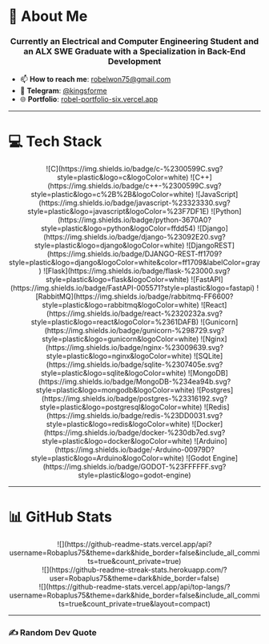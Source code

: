 # 💫 About Me
<h3 align="center">Currently an Electrical and Computer Engineering Student and an ALX SWE Graduate with a Specialization in Back-End Development</h3>

- 📫 **How to reach me**: [robelwon75@gmail.com](mailto:robelwon75@gmail.com)  
- 📱 **Telegram**: [@kingsforme](https://t.me/kingsforme)  
- 🌐 **Portfolio**: [robel-portfolio-six.vercel.app](https://robel-portfolio-six.vercel.app/)  

---

# 💻 Tech Stack
<p align="center">
    ![C](https://img.shields.io/badge/c-%2300599C.svg?style=plastic&logo=c&logoColor=white) 
    ![C++](https://img.shields.io/badge/c++-%2300599C.svg?style=plastic&logo=c%2B%2B&logoColor=white) 
    ![JavaScript](https://img.shields.io/badge/javascript-%23323330.svg?style=plastic&logo=javascript&logoColor=%23F7DF1E) 
    ![Python](https://img.shields.io/badge/python-3670A0?style=plastic&logo=python&logoColor=ffdd54) 
    ![Django](https://img.shields.io/badge/django-%23092E20.svg?style=plastic&logo=django&logoColor=white) 
    ![DjangoREST](https://img.shields.io/badge/DJANGO-REST-ff1709?style=plastic&logo=django&logoColor=white&color=ff1709&labelColor=gray) 
    ![Flask](https://img.shields.io/badge/flask-%23000.svg?style=plastic&logo=flask&logoColor=white) 
    ![FastAPI](https://img.shields.io/badge/FastAPI-005571?style=plastic&logo=fastapi) 
    ![RabbitMQ](https://img.shields.io/badge/rabbitmq-FF6600?style=plastic&logo=rabbitmq&logoColor=white) 
    ![React](https://img.shields.io/badge/react-%2320232a.svg?style=plastic&logo=react&logoColor=%2361DAFB) 
    ![Gunicorn](https://img.shields.io/badge/gunicorn-%298729.svg?style=plastic&logo=gunicorn&logoColor=white) 
    ![Nginx](https://img.shields.io/badge/nginx-%23009639.svg?style=plastic&logo=nginx&logoColor=white) 
    ![SQLite](https://img.shields.io/badge/sqlite-%2307405e.svg?style=plastic&logo=sqlite&logoColor=white) 
    ![MongoDB](https://img.shields.io/badge/MongoDB-%234ea94b.svg?style=plastic&logo=mongodb&logoColor=white) 
    ![Postgres](https://img.shields.io/badge/postgres-%23316192.svg?style=plastic&logo=postgresql&logoColor=white) 
    ![Redis](https://img.shields.io/badge/redis-%23DD0031.svg?style=plastic&logo=redis&logoColor=white) 
    ![Docker](https://img.shields.io/badge/docker-%230db7ed.svg?style=plastic&logo=docker&logoColor=white) 
    ![Arduino](https://img.shields.io/badge/-Arduino-00979D?style=plastic&logo=Arduino&logoColor=white) 
    ![Godot Engine](https://img.shields.io/badge/GODOT-%23FFFFFF.svg?style=plastic&logo=godot-engine)
</p>

---

# 📊 GitHub Stats
<p align="center">
    ![](https://github-readme-stats.vercel.app/api?username=Robaplus75&theme=dark&hide_border=false&include_all_commits=true&count_private=true)
    <br/>
    ![](https://github-readme-streak-stats.herokuapp.com/?user=Robaplus75&theme=dark&hide_border=false)
    <br/>
    ![](https://github-readme-stats.vercel.app/api/top-langs/?username=Robaplus75&theme=dark&hide_border=false&include_all_commits=true&count_private=true&layout=compact)
</p>

---

### ✍️ Random Dev Quote
